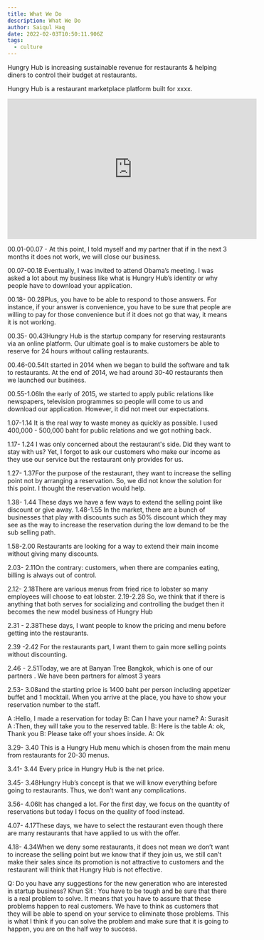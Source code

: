 ```yaml
---
title: What We Do
description: What We Do
author: Saiqul Haq
date: 2022-02-03T10:50:11.906Z
tags:
  - culture
---
```

Hungry Hub is increasing sustainable revenue for restaurants & helping diners to control their budget at restaurants. 

Hungry Hub is a restaurant marketplace platform built for xxxx.

<iframe width="560" height="315" src="https://www.youtube.com/embed/8teA_GW2TPM" title="YouTube video player" frameborder="0" allow="accelerometer; autoplay; clipboard-write; encrypted-media; gyroscope; picture-in-picture" allowfullscreen></iframe>

00.01-00.07 - At this point, I told myself and my partner that if in the next 3 months it does not work, we will close our business.

00.07-00.18 Eventually, I was invited to attend Obama’s meeting. I was asked a lot about my business like what is Hungry Hub’s identity or why people have to download your application. 

00.18- 00.28Plus, you have to be able to respond to those answers. For instance, if your answer is convenience, you have to be sure that people are willing to pay for those convenience but if it does not go that way, it means it is not working. 

00.35- 00.43Hungry Hub is the startup company for reserving restaurants via an online platform. Our ultimate goal is to make customers be able to reserve for 24 hours without calling restaurants. 

00.46-00.54It started in 2014 when we began to build the software and talk to restaurants. At the end of 2014, we had around 30-40 restaurants then we launched our business. 

00.55-1.06In the early of 2015, we started to apply public relations like newspapers, television programmes so people will come to us and download our application. However, it did not meet our expectations. 

1.07-1.14 It is the real way to waste money as quickly as possible. I used 400,000 - 500,000 baht for public relations and we got nothing back.

1.17- 1.24 I was only concerned about the restaurant's side. Did they want to stay with us? Yet, I forgot to ask our customers who make our income as they use our service but the restaurant only provides for us. 

1.27- 1.37For the purpose of the restaurant, they want to increase the selling point not by arranging a reservation. So, we did not know the solution for this point. I thought the reservation would help. 

1.38- 1.44 These days we have a few ways to extend the selling point like discount or give away. 
1.48-1.55 In the market, there are a bunch of businesses that play with discounts such as 50% discount which they may see as the way to increase the reservation during the low demand to be the sub selling path.

1.58-2.00 Restaurants are looking for a way to extend their main income without giving many discounts. 

2.03- 2.11On the contrary: customers, when there are companies eating, billing is always out of control. 

2.12- 2.18There are various menus from fried rice to lobster so many employees will choose to eat lobster. 
2.19-2.28 So, we think that if there is anything that both serves for socializing and controlling the budget then it becomes the new model business of Hungry Hub

2.31 - 2.38These days, I want people to know the pricing and menu before getting into the restaurants. 

2.39 -2.42 For the restaurants part, I want them to gain more selling points without discounting. 

2.46 - 2.51Today, we are at  Banyan Tree Bangkok, which is one of our partners . We have been partners for almost 3 years 

 2.53- 3.08and the starting price is 1400 baht per person including appetizer buffet and 1 mocktail. When you arrive at the place, you have to show your reservation number to the staff.

A :Hello, I made a reservation for today 
B: Can I have your name?
A: Surasit
A :Then, they will take you to the reserved table.
B: Here is the table
A: ok, Thank you
B: Please take off your shoes inside. 
A: Ok

3.29- 3.40 This is a Hungry Hub menu which is chosen from the main menu from restaurants for 20-30 menus.

3.41- 3.44 Every price in Hungry Hub is the net price. 

3.45- 3.48Hungry Hub’s concept is that we will know everything before going to restaurants. Thus, we don’t want any complications.

3.56- 4.06It has changed a lot. For the first day, we focus on the quantity of reservations but today I focus on the quality of food instead. 

4.07- 4.17These days, we have to select the restaurant even though there are many restaurants that have applied to us with the offer. 

4.18- 4.34When we deny some restaurants, it does not mean we don’t want to increase the selling point but we know that if they join us, we still can’t make their sales since its promotion is not attractive to customers and the restaurant will think that Hungry Hub is not effective. 

Q: Do you have any suggestions for the new generation who are interested in startup business?
Khun Sit : You have to be tough and be sure that there is a real problem to solve. It means that you have to assure that these problems happen to real customers. We have to think as customers that they will be able to spend on your service to eliminate those problems. 
This is what I think if you can solve the problem and make sure that it is going to happen, you are on the half way to success. 
